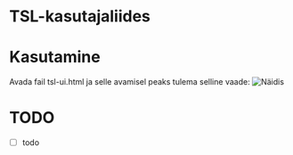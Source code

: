 # TSL-kasutajaliides

# Kasutamine

Avada fail tsl-ui.html ja selle avamisel peaks tulema selline vaade:
![Näidis](/wui/static/näidis.png)

# TODO

- [ ] todo

